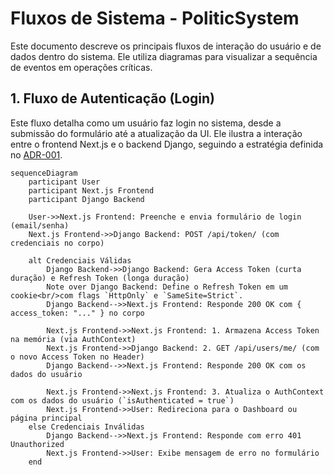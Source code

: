 # Fluxos de Sistema - PoliticSystem

Este documento descreve os principais fluxos de interação do usuário e de dados dentro do sistema. Ele utiliza diagramas para visualizar a sequência de eventos em operações críticas.

## 1. Fluxo de Autenticação (Login)

Este fluxo detalha como um usuário faz login no sistema, desde a submissão do formulário até a atualização da UI. Ele ilustra a interação entre o frontend Next.js e o backend Django, seguindo a estratégia definida no [ADR-001](./docs/adr/001-auth-strategy.md).

```mermaid
sequenceDiagram
    participant User
    participant Next.js Frontend
    participant Django Backend

    User->>Next.js Frontend: Preenche e envia formulário de login (email/senha)
    Next.js Frontend->>Django Backend: POST /api/token/ (com credenciais no corpo)

    alt Credenciais Válidas
        Django Backend->>Django Backend: Gera Access Token (curta duração) e Refresh Token (longa duração)
        Note over Django Backend: Define o Refresh Token em um cookie<br/>com flags `HttpOnly` e `SameSite=Strict`.
        Django Backend-->>Next.js Frontend: Responde 200 OK com { access_token: "..." } no corpo

        Next.js Frontend->>Next.js Frontend: 1. Armazena Access Token na memória (via AuthContext)
        Next.js Frontend->>Django Backend: 2. GET /api/users/me/ (com o novo Access Token no Header)
        Django Backend-->>Next.js Frontend: Responde 200 OK com os dados do usuário

        Next.js Frontend->>Next.js Frontend: 3. Atualiza o AuthContext com os dados do usuário (`isAuthenticated = true`)
        Next.js Frontend->>User: Redireciona para o Dashboard ou página principal
    else Credenciais Inválidas
        Django Backend-->>Next.js Frontend: Responde com erro 401 Unauthorized
        Next.js Frontend->>User: Exibe mensagem de erro no formulário
    end
```

